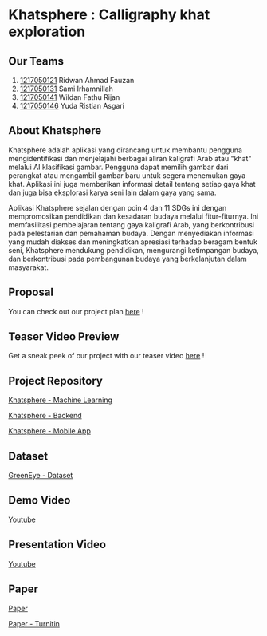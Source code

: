 
# Khatsphere : Calligraphy khat exploration

## Our Teams

1. [1217050121](https://github.com/ridwanafazn) Ridwan Ahmad Fauzan
2. [1217050131](https://github.com/samiirham220103) Sami Irhamnillah
3. [1217050141](https://github.com/idhan19) Wildan Fathu Rijan
4. [1217050146](https://github.com/yudaristian22) Yuda Ristian Asgari

## About Khatsphere 

Khatsphere adalah aplikasi yang dirancang untuk membantu pengguna mengidentifikasi dan menjelajahi berbagai aliran kaligrafi Arab atau "khat" melalui AI klasifikasi gambar. Pengguna dapat memilih gambar dari perangkat  atau mengambil gambar baru untuk segera menemukan gaya khat. Aplikasi ini juga memberikan informasi detail tentang setiap gaya khat dan juga bisa eksplorasi karya seni lain dalam gaya yang sama.

Aplikasi Khatsphere sejalan dengan poin 4 dan 11 SDGs ini dengan mempromosikan pendidikan dan kesadaran budaya melalui fitur-fiturnya. Ini memfasilitasi pembelajaran tentang gaya kaligrafi Arab, yang berkontribusi pada pelestarian dan pemahaman budaya. Dengan menyediakan informasi yang mudah diakses dan meningkatkan apresiasi terhadap beragam bentuk seni, Khatsphere mendukung pendidikan, mengurangi ketimpangan budaya, dan berkontribusi pada pembangunan budaya yang berkelanjutan dalam masyarakat.


## Proposal

You can check out our project plan [here](https://www.canva.com/design/DAGFBOtk_cs/xWaE3jOv2qPRjPbdsXF0rg/view?utm_content=DAGFBOtk_cs&utm_campaign=designshare&utm_medium=link&utm_source=editor) !

## Teaser Video Preview
Get a sneak peek of our project with our teaser video [here](https://www.instagram.com/reel/C63t4nzPKva/) !

## Project Repository

[Khatsphere - Machine Learning]()

[Khatsphere - Backend]()

[Khatsphere - Mobile App](https://github.com/samiirham220103/Khatsphere)

## Dataset

[GreenEye - Dataset]([https://drive.google.com/drive/folders/1aYoXa_-_z-1TBHtKmccJmQiMOE64wvng?usp=sharing](https://drive.google.com/drive/folders/15qFxnVNAMZDi2mikVN7xuJmx15BV-GZ2?usp=drive_link))

## Demo Video

[Youtube]()

## Presentation Video

[Youtube]()

## Paper

[Paper]()

[Paper - Turnitin]()


